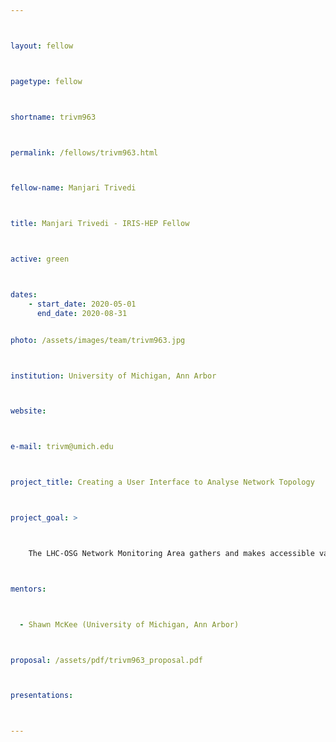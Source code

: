 ```yaml
---



layout: fellow



pagetype: fellow



shortname: trivm963



permalink: /fellows/trivm963.html



fellow-name: Manjari Trivedi



title: Manjari Trivedi - IRIS-HEP Fellow



active: green



dates:
    - start_date: 2020-05-01
      end_date: 2020-08-31


photo: /assets/images/team/trivm963.jpg



institution: University of Michigan, Ann Arbor



website:



e-mail: trivm@umich.edu



project_title: Creating a User Interface to Analyse Network Topology



project_goal: >



    The LHC-OSG Network Monitoring Area gathers and makes accessible various network metrics related to network performance in order to debug complex network  problems more effectively. This is a unique dataset with continuous measurements of thousands of research and education network paths. It can be challenging to identify network problems and, more importantly, their location. The goal of my project is to create a network topology analysis web interface to aid with debugging and localizing network performance issues. This will be mostly focussed on path analysis: finding commonalities between paths, finding paths that contain a given address, correlating paths with other network metrics, and the degree of path symmetry.



mentors:



  - Shawn McKee (University of Michigan, Ann Arbor)



proposal: /assets/pdf/trivm963_proposal.pdf



presentations:



---
```

